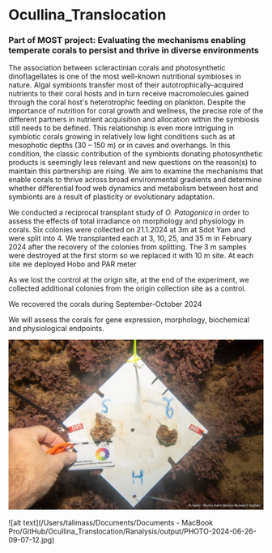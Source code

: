 # Ocullina_Translocation

### Part of MOST project: Evaluating the mechanisms enabling temperate corals to persist and thrive in diverse environments 

The association between scleractinian corals and photosynthetic dinoflagellates is one of the most well-known nutritional symbioses in nature. Algal symbionts transfer most of their autotrophically-acquired nutrients to their coral hosts and in turn receive macromolecules gained through the coral host's heterotrophic feeding on plankton. Despite the importance of nutrition for coral growth and wellness, the precise role of the different partners in nutrient acquisition and allocation within the symbiosis still needs to be defined. This relationship is even more intriguing in symbiotic corals growing in relatively low light conditions such as at mesophotic depths (30 – 150 m) or in caves and overhangs. In this condition, the classic contribution of the symbionts donating photosynthetic products is seemingly less relevant and new questions on the reason(s) to maintain this partnership are rising. 
We aim to examine the mechanisms that enable corals to thrive across broad environmental gradients and determine whether differential food web dynamics and metabolism between host and symbionts are a result of plasticity or evolutionary adaptation. 

We conducted a reciprocal transplant study of *O. Patagonica*  in order to assess the effects of total irradiance on morphology and physiology in corals.  Six colonies were collected on 21.1.2024 at 3m at Sdot Yam and were split into 4. We transplanted each at 3, 10, 25, and 35 m in February 2024 after the recovery of the colonies from splitting. The 3 m samples were destroyed at the first storm so we replaced it with 10 m site. At each site we deployed Hobo and PAR meter 

As we lost the control at the origin site, at the end of the experiment, we collected additional colonies from the origin collection site as a control.

We recovered the corals during September-October 2024 

We will assess the corals for gene expression, morphology, biochemical and physiological endpoints. 

![alt text](Ranalysis/output/PHOTO-2024-02-12-15-35-08.jpg) 

![alt text](/Users/talimass/Documents/Documents - MacBook Pro/GitHub/Ocullina_Translocation/Ranalysis/output/PHOTO-2024-06-26-09-07-12.jpg)



 
